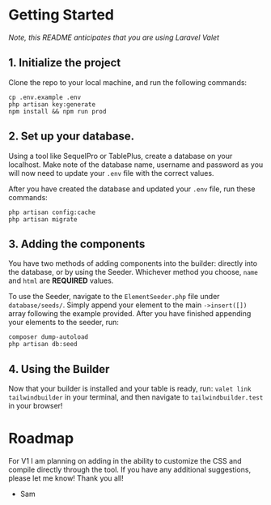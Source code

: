 # Getting Started
*Note, this README anticipates that you are using Laravel Valet*

## 1. Initialize the project
Clone the repo to your local machine, and run the following commands:

```
cp .env.example .env
php artisan key:generate
npm install && npm run prod
```

## 2. Set up your database.
Using a tool like SequelPro or TablePlus, create a database on your localhost. Make note of the database name, username and password as you will now need to update your `.env` file with the correct values.

After you have created the database and updated your `.env` file, run these commands:

```
php artisan config:cache
php artisan migrate
```

## 3. Adding the components

You have two methods of adding components into the builder: directly into the database, or by using the Seeder.
Whichever method you choose, `name` and `html` are **REQUIRED** values.

To use the Seeder, navigate to the `ElementSeeder.php` file under `database/seeds/`. Simply append your element to the main `->insert([])` array following the example provided. After you have finished appending your elements to the seeder, run:
```
composer dump-autoload
php artisan db:seed
```

## 4. Using the Builder

Now that your builder is installed and your table is ready, run: `valet link tailwindbuilder` in your terminal, and then navigate to `tailwindbuilder.test` in your browser!

# Roadmap

For V1 I am planning on adding in the ability to customize the CSS and compile directly through the tool. If you have any additional suggestions, please let me know! Thank you all!

- Sam
